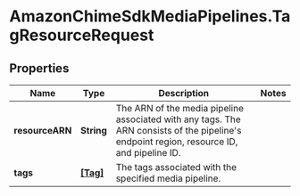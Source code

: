 # AmazonChimeSdkMediaPipelines.TagResourceRequest

## Properties

Name | Type | Description | Notes
------------ | ------------- | ------------- | -------------
**resourceARN** | **String** | The ARN of the media pipeline associated with any tags. The ARN consists of the pipeline&#39;s endpoint region, resource ID, and pipeline ID. | 
**tags** | [**[Tag]**](Tag.md) | The tags associated with the specified media pipeline. | 


